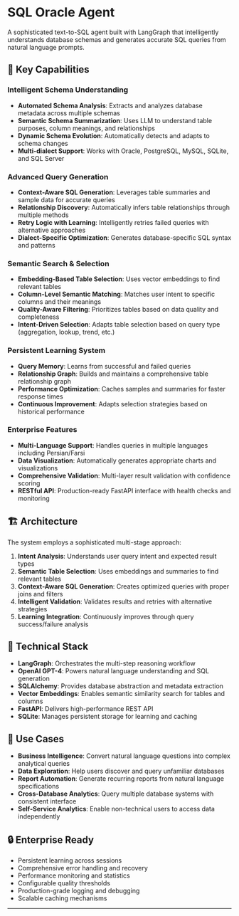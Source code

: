 # SQL Oracle Agent

A sophisticated text-to-SQL agent built with LangGraph that intelligently understands database schemas and generates accurate SQL queries from natural language prompts.

## 🚀 Key Capabilities

### Intelligent Schema Understanding
- **Automated Schema Analysis**: Extracts and analyzes database metadata across multiple schemas
- **Semantic Schema Summarization**: Uses LLM to understand table purposes, column meanings, and relationships
- **Dynamic Schema Evolution**: Automatically detects and adapts to schema changes
- **Multi-dialect Support**: Works with Oracle, PostgreSQL, MySQL, SQLite, and SQL Server

### Advanced Query Generation
- **Context-Aware SQL Generation**: Leverages table summaries and sample data for accurate queries
- **Relationship Discovery**: Automatically infers table relationships through multiple methods
- **Retry Logic with Learning**: Intelligently retries failed queries with alternative approaches
- **Dialect-Specific Optimization**: Generates database-specific SQL syntax and patterns

### Semantic Search & Selection
- **Embedding-Based Table Selection**: Uses vector embeddings to find relevant tables
- **Column-Level Semantic Matching**: Matches user intent to specific columns and their meanings
- **Quality-Aware Filtering**: Prioritizes tables based on data quality and completeness
- **Intent-Driven Selection**: Adapts table selection based on query type (aggregation, lookup, trend, etc.)

### Persistent Learning System
- **Query Memory**: Learns from successful and failed queries
- **Relationship Graph**: Builds and maintains a comprehensive table relationship graph
- **Performance Optimization**: Caches samples and summaries for faster response times
- **Continuous Improvement**: Adapts selection strategies based on historical performance

### Enterprise Features
- **Multi-Language Support**: Handles queries in multiple languages including Persian/Farsi
- **Data Visualization**: Automatically generates appropriate charts and visualizations
- **Comprehensive Validation**: Multi-layer result validation with confidence scoring
- **RESTful API**: Production-ready FastAPI interface with health checks and monitoring

## 🏗️ Architecture

The system employs a sophisticated multi-stage approach:

1. **Intent Analysis**: Understands user query intent and expected result types
2. **Semantic Table Selection**: Uses embeddings and summaries to find relevant tables
3. **Context-Aware SQL Generation**: Creates optimized queries with proper joins and filters
4. **Intelligent Validation**: Validates results and retries with alternative strategies
5. **Learning Integration**: Continuously improves through query success/failure analysis

## 🔧 Technical Stack

- **LangGraph**: Orchestrates the multi-step reasoning workflow
- **OpenAI GPT-4**: Powers natural language understanding and SQL generation
- **SQLAlchemy**: Provides database abstraction and metadata extraction
- **Vector Embeddings**: Enables semantic similarity search for tables and columns
- **FastAPI**: Delivers high-performance REST API
- **SQLite**: Manages persistent storage for learning and caching

## 🎯 Use Cases

- **Business Intelligence**: Convert natural language questions into complex analytical queries
- **Data Exploration**: Help users discover and query unfamiliar databases
- **Report Automation**: Generate recurring reports from natural language specifications
- **Cross-Database Analytics**: Query multiple database systems with consistent interface
- **Self-Service Analytics**: Enable non-technical users to access data independently

## 🔒 Enterprise Ready

- Persistent learning across sessions
- Comprehensive error handling and recovery
- Performance monitoring and statistics
- Configurable quality thresholds
- Production-grade logging and debugging
- Scalable caching mechanisms

---
